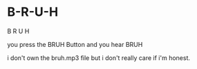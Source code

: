 # B-R-U-H
B R U H

you press the BRUH Button and you hear BRUH

i don't own the bruh.mp3 file but i don't really care if i'm honest.
